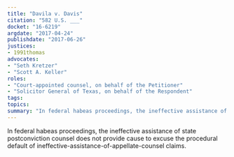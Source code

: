 ```yaml
---
title: "Davila v. Davis"
citation: "582 U.S. ___"
docket: "16-6219"
argdate: "2017-04-24"
publishdate: "2017-06-26"
justices:
- 1991thomas
advocates:
- "Seth Kretzer"
- "Scott A. Keller"
roles:
- "Court-appointed counsel, on behalf of the Petitioner"
- "Solicitor General of Texas, on behalf of the Respondent"
tags:
topics:
summary: "In federal habeas proceedings, the ineffective assistance of state postconviction counsel does not provide cause to excuse the procedural default of ineffective-assistance-of-appellate-counsel claims."
---
```

In federal habeas proceedings, the ineffective assistance of state postconviction counsel does not provide cause to excuse the procedural default of ineffective-assistance-of-appellate-counsel claims.


